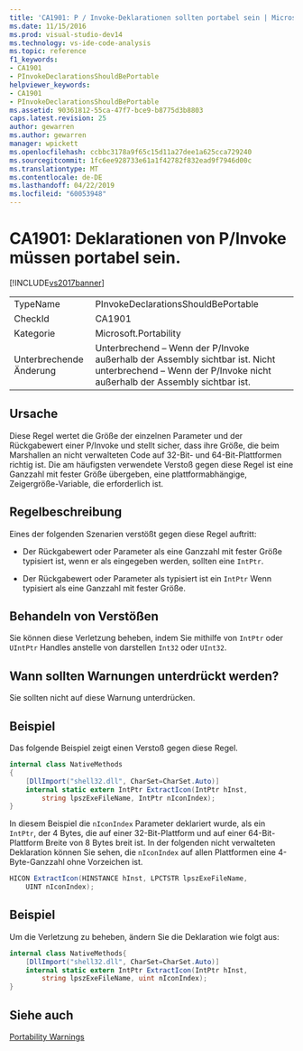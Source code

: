 ```yaml
---
title: 'CA1901: P / Invoke-Deklarationen sollten portabel sein | Microsoft-Dokumentation'
ms.date: 11/15/2016
ms.prod: visual-studio-dev14
ms.technology: vs-ide-code-analysis
ms.topic: reference
f1_keywords:
- CA1901
- PInvokeDeclarationsShouldBePortable
helpviewer_keywords:
- CA1901
- PInvokeDeclarationsShouldBePortable
ms.assetid: 90361812-55ca-47f7-bce9-b8775d3b8803
caps.latest.revision: 25
author: gewarren
ms.author: gewarren
manager: wpickett
ms.openlocfilehash: ccbbc3178a9f65c15d11a27dee1a625cca729240
ms.sourcegitcommit: 1fc6ee928733e61a1f42782f832ead9f7946d00c
ms.translationtype: MT
ms.contentlocale: de-DE
ms.lasthandoff: 04/22/2019
ms.locfileid: "60053948"
---
```

# <a name="ca1901-pinvoke-declarations-should-be-portable"></a>CA1901: Deklarationen von P/Invoke müssen portabel sein.
[!INCLUDE[vs2017banner](../includes/vs2017banner.md)]

|||
|-|-|
|TypeName|PInvokeDeclarationsShouldBePortable|
|CheckId|CA1901|
|Kategorie|Microsoft.Portability|
|Unterbrechende Änderung|Unterbrechend – Wenn der P/Invoke außerhalb der Assembly sichtbar ist. Nicht unterbrechend – Wenn der P/Invoke nicht außerhalb der Assembly sichtbar ist.|

## <a name="cause"></a>Ursache
 Diese Regel wertet die Größe der einzelnen Parameter und der Rückgabewert einer P/Invoke und stellt sicher, dass ihre Größe, die beim Marshallen an nicht verwalteten Code auf 32-Bit- und 64-Bit-Plattformen richtig ist. Die am häufigsten verwendete Verstoß gegen diese Regel ist eine Ganzzahl mit fester Größe übergeben, eine plattformabhängige, Zeigergröße-Variable, die erforderlich ist.

## <a name="rule-description"></a>Regelbeschreibung
 Eines der folgenden Szenarien verstößt gegen diese Regel auftritt:

- Der Rückgabewert oder Parameter als eine Ganzzahl mit fester Größe typisiert ist, wenn er als eingegeben werden, sollten eine `IntPtr`.

- Der Rückgabewert oder Parameter als typisiert ist ein `IntPtr` Wenn typisiert als eine Ganzzahl mit fester Größe.

## <a name="how-to-fix-violations"></a>Behandeln von Verstößen
 Sie können diese Verletzung beheben, indem Sie mithilfe von `IntPtr` oder `UIntPtr` Handles anstelle von darstellen `Int32` oder `UInt32`.

## <a name="when-to-suppress-warnings"></a>Wann sollten Warnungen unterdrückt werden?
 Sie sollten nicht auf diese Warnung unterdrücken.

## <a name="example"></a>Beispiel
 Das folgende Beispiel zeigt einen Verstoß gegen diese Regel.

```csharp
internal class NativeMethods
{
    [DllImport("shell32.dll", CharSet=CharSet.Auto)]
    internal static extern IntPtr ExtractIcon(IntPtr hInst,
        string lpszExeFileName, IntPtr nIconIndex);
}
```

 In diesem Beispiel die `nIconIndex` Parameter deklariert wurde, als ein `IntPtr`, der 4 Bytes, die auf einer 32-Bit-Plattform und auf einer 64-Bit-Plattform Breite von 8 Bytes breit ist. In der folgenden nicht verwalteten Deklaration können Sie sehen, die `nIconIndex` auf allen Plattformen eine 4-Byte-Ganzzahl ohne Vorzeichen ist.

```csharp
HICON ExtractIcon(HINSTANCE hInst, LPCTSTR lpszExeFileName,
    UINT nIconIndex);
```

## <a name="example"></a>Beispiel
 Um die Verletzung zu beheben, ändern Sie die Deklaration wie folgt aus:

```csharp
internal class NativeMethods{
    [DllImport("shell32.dll", CharSet=CharSet.Auto)] 
    internal static extern IntPtr ExtractIcon(IntPtr hInst,
        string lpszExeFileName, uint nIconIndex);
}
```

## <a name="see-also"></a>Siehe auch
 [Portability Warnings](../code-quality/portability-warnings.md)

